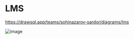 # LMS

https://drawsql.app/teams/sohinazarov-sardor/diagrams/lms

![image](https://github.com/ravshanbeek/LMS/assets/107931170/03d88ee6-ff47-4ecd-ab4b-f30530abc7d7)


